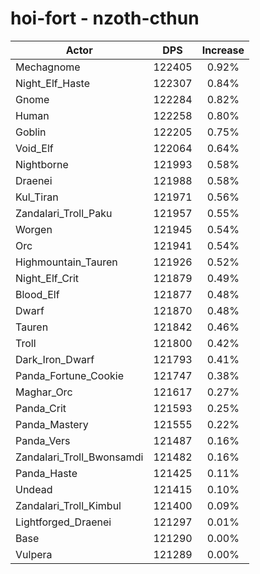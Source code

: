 # hoi-fort - nzoth-cthun
| Actor | DPS | Increase |
|---|:---:|:---:|
|Mechagnome|122405|0.92%|
|Night_Elf_Haste|122307|0.84%|
|Gnome|122284|0.82%|
|Human|122258|0.80%|
|Goblin|122205|0.75%|
|Void_Elf|122064|0.64%|
|Nightborne|121993|0.58%|
|Draenei|121988|0.58%|
|Kul_Tiran|121971|0.56%|
|Zandalari_Troll_Paku|121957|0.55%|
|Worgen|121945|0.54%|
|Orc|121941|0.54%|
|Highmountain_Tauren|121926|0.52%|
|Night_Elf_Crit|121879|0.49%|
|Blood_Elf|121877|0.48%|
|Dwarf|121870|0.48%|
|Tauren|121842|0.46%|
|Troll|121800|0.42%|
|Dark_Iron_Dwarf|121793|0.41%|
|Panda_Fortune_Cookie|121747|0.38%|
|Maghar_Orc|121617|0.27%|
|Panda_Crit|121593|0.25%|
|Panda_Mastery|121555|0.22%|
|Panda_Vers|121487|0.16%|
|Zandalari_Troll_Bwonsamdi|121482|0.16%|
|Panda_Haste|121425|0.11%|
|Undead|121415|0.10%|
|Zandalari_Troll_Kimbul|121400|0.09%|
|Lightforged_Draenei|121297|0.01%|
|Base|121290|0.00%|
|Vulpera|121289|0.00%|
